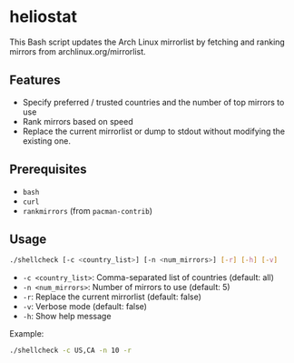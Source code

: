 # heliostat

This Bash script updates the Arch Linux mirrorlist by fetching and ranking mirrors from archlinux.org/mirrorlist.

## Features

- Specify preferred / trusted countries and the number of top mirrors to use
- Rank mirrors based on speed
- Replace the current mirrorlist or dump to stdout without modifying the existing one.

## Prerequisites

- `bash`
- `curl`
- `rankmirrors` (from `pacman-contrib`)

## Usage

```bash
./shellcheck [-c <country_list>] [-n <num_mirrors>] [-r] [-h] [-v]
```

- `-c <country_list>`: Comma-separated list of countries (default: all)
- `-n <num_mirrors>`: Number of mirrors to use (default: 5)
- `-r`: Replace the current mirrorlist (default: false)
- `-v`: Verbose mode (default: false)
- `-h`: Show help message

Example:
```bash
./shellcheck -c US,CA -n 10 -r
```
